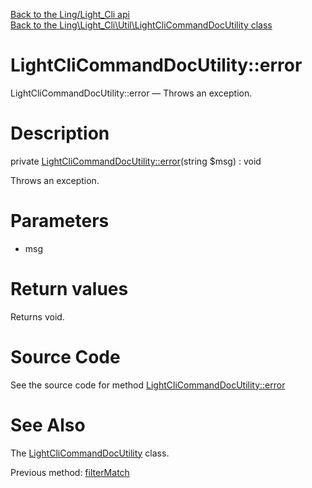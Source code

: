 [Back to the Ling/Light_Cli api](https://github.com/lingtalfi/Light_Cli/blob/master/doc/api/Ling/Light_Cli.md)<br>
[Back to the Ling\Light_Cli\Util\LightCliCommandDocUtility class](https://github.com/lingtalfi/Light_Cli/blob/master/doc/api/Ling/Light_Cli/Util/LightCliCommandDocUtility.md)


LightCliCommandDocUtility::error
================



LightCliCommandDocUtility::error — Throws an exception.




Description
================


private [LightCliCommandDocUtility::error](https://github.com/lingtalfi/Light_Cli/blob/master/doc/api/Ling/Light_Cli/Util/LightCliCommandDocUtility/error.md)(string $msg) : void




Throws an exception.




Parameters
================


- msg

    


Return values
================

Returns void.








Source Code
===========
See the source code for method [LightCliCommandDocUtility::error](https://github.com/lingtalfi/Light_Cli/blob/master/Util/LightCliCommandDocUtility.php#L441-L444)


See Also
================

The [LightCliCommandDocUtility](https://github.com/lingtalfi/Light_Cli/blob/master/doc/api/Ling/Light_Cli/Util/LightCliCommandDocUtility.md) class.

Previous method: [filterMatch](https://github.com/lingtalfi/Light_Cli/blob/master/doc/api/Ling/Light_Cli/Util/LightCliCommandDocUtility/filterMatch.md)<br>


